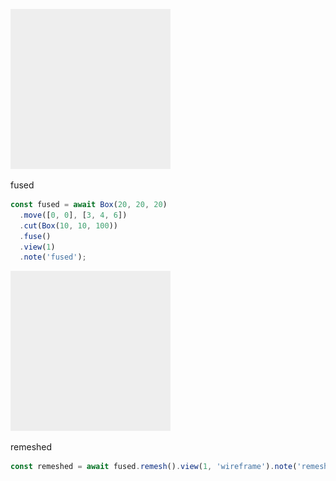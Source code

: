 ![Image](smooth.md.fused_1.png)

fused

```JavaScript
const fused = await Box(20, 20, 20)
  .move([0, 0], [3, 4, 6])
  .cut(Box(10, 10, 100))
  .fuse()
  .view(1)
  .note('fused');
```

![Image](smooth.md.remeshed_1.png)

remeshed

```JavaScript
const remeshed = await fused.remesh().view(1, 'wireframe').note('remeshed');
```
